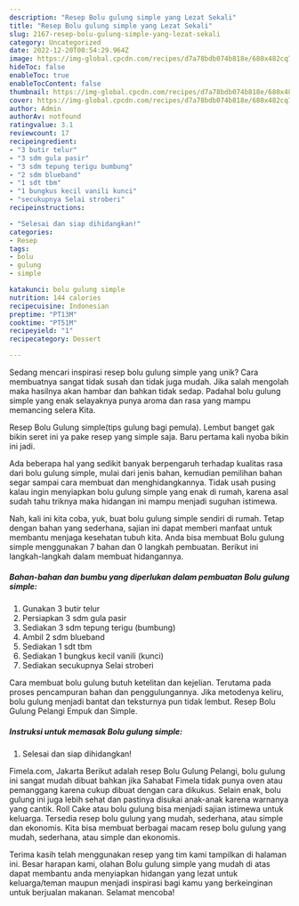 ```yaml
---
description: "Resep Bolu gulung simple yang Lezat Sekali"
title: "Resep Bolu gulung simple yang Lezat Sekali"
slug: 2167-resep-bolu-gulung-simple-yang-lezat-sekali
category: Uncategorized
date: 2022-12-20T00:54:29.964Z
image: https://img-global.cpcdn.com/recipes/d7a78bdb074b818e/680x482cq70/bolu-gulung-simple-foto-resep-utama.jpg
hideToc: false
enableToc: true
enableTocContent: false
thumbnail: https://img-global.cpcdn.com/recipes/d7a78bdb074b818e/680x482cq70/bolu-gulung-simple-foto-resep-utama.jpg
cover: https://img-global.cpcdn.com/recipes/d7a78bdb074b818e/680x482cq70/bolu-gulung-simple-foto-resep-utama.jpg
author: Admin
authorAv: notfound
ratingvalue: 3.1
reviewcount: 17
recipeingredient:
- "3 butir telur"
- "3 sdm gula pasir"
- "3 sdm tepung terigu bumbung"
- "2 sdm blueband"
- "1 sdt tbm"
- "1 bungkus kecil vanili kunci"
- "secukupnya Selai stroberi"
recipeinstructions:

- "Selesai dan siap dihidangkan!"
categories:
- Resep
tags:
- bolu
- gulung
- simple

katakunci: bolu gulung simple 
nutrition: 144 calories
recipecuisine: Indonesian
preptime: "PT13M"
cooktime: "PT51M"
recipeyield: "1"
recipecategory: Dessert

---
```





Sedang mencari inspirasi resep bolu gulung simple yang unik? Cara membuatnya sangat tidak susah dan tidak juga mudah. Jika salah mengolah maka hasilnya akan hambar dan bahkan tidak sedap. Padahal bolu gulung simple yang enak selayaknya punya aroma dan rasa yang mampu memancing selera Kita.





Resep Bolu Gulung simple(tips gulung bagi pemula). Lembut banget gak bikin seret ini ya pake resep yang simple saja. Baru pertama kali nyoba bikin ini jadi.

Ada beberapa hal yang sedikit banyak berpengaruh terhadap kualitas rasa dari bolu gulung simple, mulai dari jenis bahan, kemudian pemilihan bahan segar sampai cara membuat dan menghidangkannya. Tidak usah pusing kalau ingin menyiapkan bolu gulung simple yang enak di rumah, karena asal sudah tahu triknya maka hidangan ini mampu menjadi suguhan istimewa.






Nah, kali ini kita coba, yuk, buat bolu gulung simple sendiri di rumah. Tetap dengan bahan yang sederhana, sajian ini dapat memberi manfaat untuk membantu menjaga kesehatan tubuh kita. Anda bisa membuat Bolu gulung simple menggunakan 7 bahan dan 0 langkah pembuatan. Berikut ini langkah-langkah dalam membuat hidangannya.

<!--inarticleads1-->

##### Bahan-bahan dan bumbu yang diperlukan dalam pembuatan Bolu gulung simple:

1. Gunakan 3 butir telur
1. Persiapkan 3 sdm gula pasir
1. Sediakan 3 sdm tepung terigu (bumbung)
1. Ambil 2 sdm blueband
1. Sediakan 1 sdt tbm
1. Sediakan 1 bungkus kecil vanili (kunci)
1. Sediakan secukupnya Selai stroberi


Cara membuat bolu gulung butuh ketelitan dan kejelian. Terutama pada proses pencampuran bahan dan penggulungannya. Jika metodenya keliru, bolu gulung menjadi bantat dan teksturnya pun tidak lembut. Resep Bolu Gulung Pelangi Empuk dan Simple. 

<!--inarticleads2-->

##### Instruksi untuk memasak Bolu gulung simple:


1. Selesai dan siap dihidangkan!

Fimela.com, Jakarta Berikut adalah resep Bolu Gulung Pelangi, bolu gulung ini sangat mudah dibuat bahkan jika Sahabat Fimela tidak punya oven atau pemanggang karena cukup dibuat dengan cara dikukus. Selain enak, bolu gulung ini juga lebih sehat dan pastinya disukai anak-anak karena warnanya yang cantik. Roll Cake atau bolu gulung bisa menjadi sajian istimewa untuk keluarga. Tersedia resep bolu gulung yang mudah, sederhana, atau simple dan ekonomis. Kita bisa membuat berbagai macam resep bolu gulung yang mudah, sederhana, atau simple dan ekonomis. 

Terima kasih telah menggunakan resep yang tim kami tampilkan di halaman ini. Besar harapan kami, olahan Bolu gulung simple yang mudah di atas dapat membantu anda menyiapkan hidangan yang lezat untuk keluarga/teman maupun menjadi inspirasi bagi kamu yang berkeinginan untuk berjualan makanan. Selamat mencoba!
